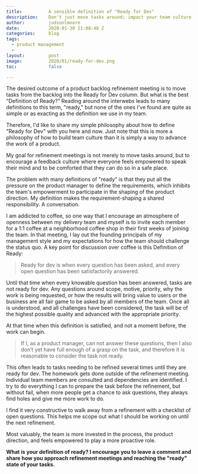 ```yaml
---
title:			A sensible definition of "Ready for Dev"
description:	Don't just move tasks around; impact your team culture with this definition of "ready for dev"
author:			judsonlmoore
date:			2020-01-30 21:08:48 Z
categories:		blog
tags:			
  - product management
  - 
layout:			post
image:			2020/01/ready-for-dev.png
toc:			false

---
```



The desired outcome of a product backlog refinement meeting is to move tasks from the backlog into the Ready for Dev column. But what is the best “Definition of Ready?” Reading around the interwebs leads to many definitions to this term, "ready," but none of the ones I've found are quite as simple or as exacting as the definition we use in my team.

Therefore, I'd like to share my simple philosophy about how to define "Ready for Dev" with you here and now. Just note that this is more a philosophy of how to build team culture than it is simply a way to advance the work of a product.

My goal for refinement meetings is not merely to move tasks around, but to encourage a feedback culture where everyone feels empowered to speak their mind and to be comforted that they can do so in a safe place.

The problem with many definitions of "ready" is that they put all the pressure on the product manager to define the requirements, which inhibits the team's empowerment to participate in the shaping of the product direction. My definition makes the requirement-shaping a shared responsibility. A conversation.

I am addicted to coffee, so one way that I encourage an atmosphere of openness between my delivery team and myself is to invite each member for a 1:1 coffee at a neighborhood coffee shop in their first weeks of joining the team. In that meeting, I lay out the founding principals of my management style and my expectations for how the team should challenge the status quo. A key point for discussion over coffee is this Definition of Ready:

<blockquote class="blockquote text-center">
  <p class="mb-0">Ready for dev is when every question has been asked, and every open question has been satisfactorily answered.</p>
</blockquote>

Until that time when every knowable question has been answered, tasks are not ready for dev. Any questions around scope, motive, priority, why the work is being requested, or how the results will bring value to users or the business are all fair game to be asked by all members of the team. Once all is understood, and all challenges have been considered, the task will be of the highest possible quality and advanced with the appropriate priority.

At that time when this definition is satisfied, and not a moment before, the work can begin.

<blockquote class="blockquote text-center">
  <p class="mb-0">If I, as a product manager, can not answer these questions, then I also don’t yet have full enough of a grasp on the task, and therefore it is reasonable to consider the task not ready.</p>
</blockquote>

This often leads to tasks needing to be refined several times until they are ready for dev. The homework gets done outside of the refinement meeting. Individual team members are consulted and dependencies are identified. I try to do everything I can to prepare the task before the refinement, but without fail, when more people get a chance to ask questions, they always find holes and give me more work to do.

I find it very constructive to walk away from a refinement with a checklist of open questions. This helps me scope out what I should be working on until the next refinement.

Most valuably, the team is more invested in the process, the product direction, and feels empowered to play a more proactive role.

**What is your definition of ready? I encourage you to leave a comment and share how you approach refinement meetings and reaching the "ready" state of your tasks.**